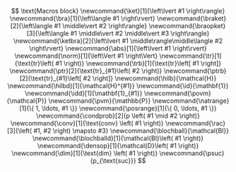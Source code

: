 $$
\text{Macros block}
\newcommand{\ket}[1]{\left\lvert #1 \right\rangle}
\newcommand{\bra}[1]{\left\langle #1 \right\rvert}
\newcommand{\braket}[2]{\left\langle #1 \middle\vert #2 \right\rangle}
\newcommand{\braopket}[3]{\left\langle #1 \middle\vert #2 \middle\vert #3 \right\rangle}
\newcommand{\ketbra}[2]{\left\lvert #1 \middle\rangle\middle\langle #2 \right\rvert}
\newcommand{\abs}[1]{\left\lvert #1 \right\rvert}
\newcommand{\norm}[1]{\left\Vert #1 \right\Vert}
\newcommand{\tr}[1]{\text{tr}\left( #1 \right)}
\newcommand{\trb}[1]{\text{tr}\left[ #1 \right]}
\newcommand{\ptr}[2]{\text{tr}_{#1}\left( #2 \right)}
\newcommand{\ptrb}[2]{\text{tr}_{#1}\left[ #2 \right]}
\newcommand{\hilb}{\mathcal{H}}
\newcommand{\hilbd}[1]{\mathcal{H}^{#1}}
\newcommand{\id}{\mathbf{1}}
\newcommand{\idd}[1]{\mathbf{1}_{#1}}
\newcommand{\povm}{\mathcal{P}}
\newcommand{\pvm}{\mathbb{P}}
\newcommand{\natrange}[1]{\{ 1, \ldots, #1 \}}
\newcommand{\posrange}[1]{\{ 0, \ldots, #1 \}}
\newcommand{\condprob}[2]{p \left( #1 \mid #2 \right)}
\newcommand{\conv}[1]{\text{conv} \left( #1 \right)}
\newcommand{\rac}[3]{\left( #1, #2 \right) \mapsto #3}
\newcommand{\blochball}{\mathcal{Bl}}
\newcommand{\blochballd}[1]{\mathcal{Bl}\left( #1 \right)}
\newcommand{\densop}[1]{\mathcal{D}\left( #1 \right)}
\newcommand{\dim}[1]{\text{dim} \left( #1 \right)}
\newcommand{\psuc}{p_{\text{suc}}}
$$

